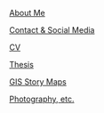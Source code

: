 <a href="./bio">About Me</a>

<a href="./contact">Contact & Social Media</a>

<a href="./cv">CV</a>

<a href="./thesis">Thesis</a>

<a href="./maps">GIS Story Maps</a>

<a href="./art">Photography, etc. </a>
